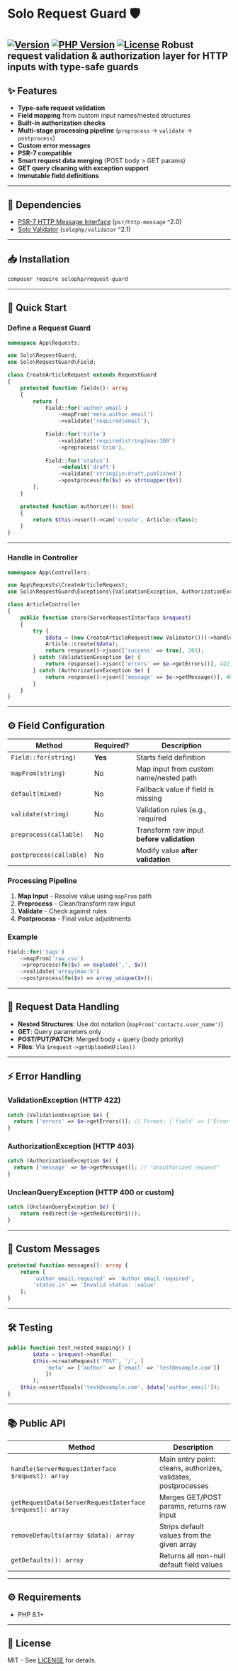 # Solo Request Guard 🛡️
[![Version](https://img.shields.io/badge/version-1.2.0-blue.svg)](https://github.com/solophp/request-guard)
[![PHP Version](https://img.shields.io/badge/PHP-8.1%2B-8892BF.svg)](https://php.net/)
[![License](https://img.shields.io/badge/license-MIT-green.svg)](https://opensource.org/licenses/MIT)
**Robust request validation & authorization layer for HTTP inputs with type-safe guards**
---
## ✨ Features
- **Type-safe request validation**
- **Field mapping** from custom input names/nested structures
- **Built-in authorization checks**
- **Multi-stage processing pipeline** (`preprocess` → `validate` → `postprocess`)
- **Custom error messages**
- **PSR-7 compatible**
- **Smart request data merging** (POST body > GET params)
- **GET query cleaning with exception support**
- **Immutable field definitions**
---
## 🔗 Dependencies
- [PSR-7 HTTP Message Interface](https://github.com/php-fig/http-message) (`psr/http-message` ^2.0)
- [Solo Validator](https://github.com/solophp/validator) (`solophp/validator` ^2.1)
---

## 📥 Installation

```bash
composer require solophp/request-guard
```

---

## 🚀 Quick Start

### Define a Request Guard
```php
namespace App\Requests;

use Solo\RequestGuard;
use Solo\RequestGuard\Field;

class CreateArticleRequest extends RequestGuard 
{
    protected function fields(): array 
    {
        return [
            Field::for('author_email')
                ->mapFrom('meta.author.email')
                ->validate('required|email'),
                
            Field::for('title')
                ->validate('required|string|max:100')
                ->preprocess('trim'),
            
            Field::for('status')
                ->default('draft')
                ->validate('string|in:draft,published')
                ->postprocess(fn($v) => strtoupper($v))
        ];
    }

    protected function authorize(): bool 
    {
        return $this->user()->can('create', Article::class);
    }
}
```

---

### Handle in Controller
```php
namespace App\Controllers;

use App\Requests\CreateArticleRequest;
use Solo\RequestGuard\Exceptions\{ValidationException, AuthorizationException};

class ArticleController 
{
    public function store(ServerRequestInterface $request) 
    {
        try {
            $data = (new CreateArticleRequest(new Validator()))->handle($request);
            Article::create($data);
            return response()->json(['success' => true], 201);
        } catch (ValidationException $e) {
            return response()->json(['errors' => $e->getErrors()], 422);
        } catch (AuthorizationException $e) {
            return response()->json(['message' => $e->getMessage()], 403);
        }
    }
}
```

---

## ⚙️ Field Configuration

| Method                | Required? | Description                                      |  
|-----------------------|-----------|--------------------------------------------------|  
| `Field::for(string)`  | **Yes**   | Starts field definition                          |  
| `mapFrom(string)`     | No        | Map input from custom name/nested path           |
| `default(mixed)`      | No        | Fallback value if field is missing               |  
| `validate(string)`    | No        | Validation rules (e.g., `required|string|max:5`) |  
| `preprocess(callable)`| No        | Transform raw input **before validation**        |  
| `postprocess(callable)`| No       | Modify value **after validation**                |  

### Processing Pipeline
1. **Map Input** - Resolve value using `mapFrom` path  
2. **Preprocess** - Clean/transform raw input  
3. **Validate** - Check against rules  
4. **Postprocess** - Final value adjustments  

### Example
```php
Field::for('tags')
    ->mapFrom('raw_csv')
    ->preprocess(fn($v) => explode(',', $v))
    ->validate('array|max:5')
    ->postprocess(fn($v) => array_unique($v));
```

---

## 🔄 Request Data Handling

- **Nested Structures**: Use dot notation (`mapFrom('contacts.user_name')`)
- **GET**: Query parameters only  
- **POST/PUT/PATCH**: Merged body + query (body priority)  
- **Files**: Via `$request->getUploadedFiles()`  

---

## ⚡ Error Handling

### ValidationException (HTTP 422)
  ```php
catch (ValidationException $e) {
    return ['errors' => $e->getErrors()]; // Format: ['field' => ['Error 1']]
}
  ```

### AuthorizationException (HTTP 403)
  ```php
catch (AuthorizationException $e) {
    return ['message' => $e->getMessage()]; // "Unauthorized request"
}
  ```
### UncleanQueryException (HTTP 400 or custom)
```php
catch (UncleanQueryException $e) {
    return redirect($e->getRedirectUri());
}
```
---

## 🚦 Custom Messages
```php
protected function messages(): array {
    return [
        'author_email.required' => 'Author email required',
        'status.in' => 'Invalid status: :value'
    ];
}
```

---

## 🛠️ Testing
```php
public function test_nested_mapping() {
        $data = $request->handle(
        $this->createRequest('POST', '/', [
            'meta' => ['author' => ['email' => 'test@example.com']]
            ])
        );
    $this->assertEquals('test@example.com', $data['author_email']);
}
```
---
## 📚 Public API
| Method                  | Description                                                              |
|--------------------------|--------------------------------------------------------------------------|
| `handle(ServerRequestInterface $request): array` | Main entry point: cleans, authorizes, validates, postprocesses |
| `getRequestData(ServerRequestInterface $request): array` | Merges GET/POST params, returns raw input                    |
| `removeDefaults(array $data): array`             | Strips default values from the given array                   |
| `getDefaults(): array`                           | Returns all non-null default field values                   |
---
## ⚙️ Requirements
- PHP 8.1+
---

## 📄 License
MIT - See [LICENSE](LICENSE) for details.